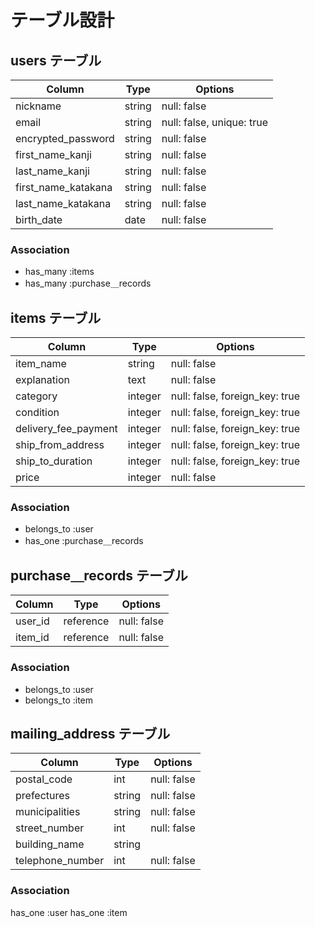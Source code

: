 # テーブル設計

## users テーブル

| Column              | Type   | Options                   |
| ------------------- | ------ | ------------------------- |
| nickname            | string | null: false               |
| email               | string | null: false, unique: true |
| encrypted_password  | string | null: false               |
| first_name_kanji    | string | null: false               |
| last_name_kanji     | string | null: false               |
| first_name_katakana | string | null: false               |
| last_name_katakana  | string | null: false               |
| birth_date          | date   | null: false               |

### Association

- has_many :items
- has_many :purchase＿records



## items テーブル

| Column               | Type    | Options                        |
| -------------------- | ------- | ------------------------------ |
| item_name            | string  | null: false                    |
| explanation          | text    | null: false                    |
| category             | integer | null: false, foreign_key: true |
| condition            | integer | null: false, foreign_key: true |
| delivery_fee_payment | integer | null: false, foreign_key: true |
| ship_from_address    | integer | null: false, foreign_key: true |
| ship_to_duration     | integer | null: false, foreign_key: true |
| price                | integer | null: false                    |

### Association

- belongs_to :user
- has_one :purchase＿records



## purchase＿records テーブル

| Column  | Type      | Options     |
| ------- | --------- | ----------- |
| user_id | reference | null: false |
| item_id | reference | null: false |

### Association

- belongs_to :user
- belongs_to :item



## mailing_address テーブル

| Column           | Type   | Options     |
| -----------------| ------ | ----------- |
| postal_code      | int    | null: false |
| prefectures      | string | null: false |
| municipalities   | string | null: false |
| street_number    | int    | null: false |
| building_name    | string |             |
| telephone_number | int    | null: false |

### Association

has_one :user
has_one :item